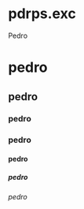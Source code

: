 # pdrps.exc
<!DOCTYPE html>
<html lang="en">
<head>
    <meta charset="UTF-8">
    <title> Documento HTML mínimo</title>
</head>
<body>
    <p> Pedro </p>
    <h1> pedro</h1>
    <h2> pedro</h2>
    <h3> pedro</h3>
    <h3> pedro </h3>
    <h4> pedro </h4>
    <h5> pedro </h5>
    <h6> pedro </h6>
</body>
</html>

